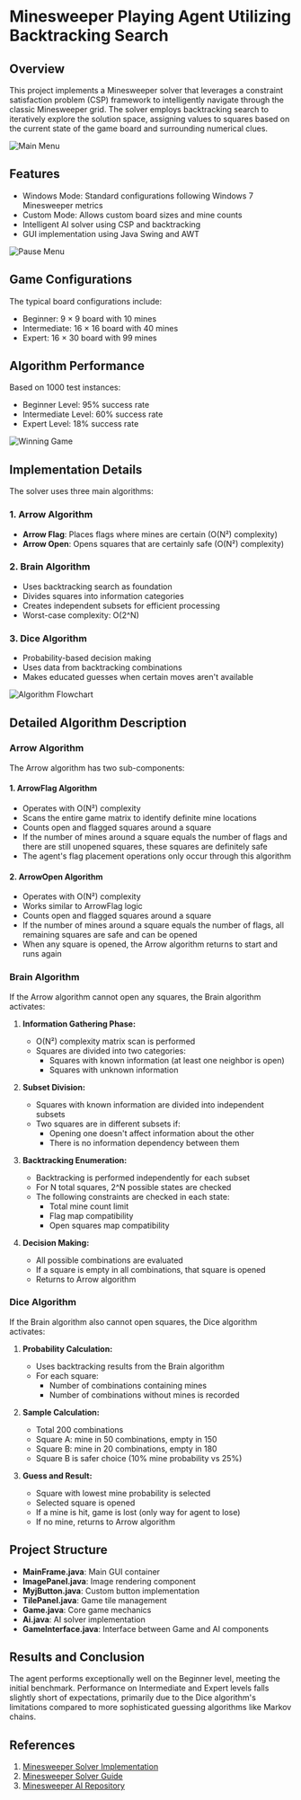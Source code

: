 # Minesweeper Playing Agent Utilizing Backtracking Search

## Overview
This project implements a Minesweeper solver that leverages a constraint satisfaction problem (CSP) framework to intelligently navigate through the classic Minesweeper grid. The solver employs backtracking search to iteratively explore the solution space, assigning values to squares based on the current state of the game board and surrounding numerical clues.

![Main Menu](./images/main_menu.png)

## Features
- Windows Mode: Standard configurations following Windows 7 Minesweeper metrics
- Custom Mode: Allows custom board sizes and mine counts
- Intelligent AI solver using CSP and backtracking
- GUI implementation using Java Swing and AWT

![Pause Menu](./images/pause_menu.png)

## Game Configurations
The typical board configurations include:
- Beginner: 9 × 9 board with 10 mines
- Intermediate: 16 × 16 board with 40 mines
- Expert: 16 × 30 board with 99 mines

## Algorithm Performance
Based on 1000 test instances:
- Beginner Level: 95% success rate
- Intermediate Level: 60% success rate
- Expert Level: 18% success rate

![Winning Game](./images/winning_game.png)

## Implementation Details
The solver uses three main algorithms:

### 1. Arrow Algorithm
- **Arrow Flag**: Places flags where mines are certain (O(N²) complexity)
- **Arrow Open**: Opens squares that are certainly safe (O(N²) complexity)

### 2. Brain Algorithm
- Uses backtracking search as foundation
- Divides squares into information categories
- Creates independent subsets for efficient processing
- Worst-case complexity: O(2^N)

### 3. Dice Algorithm
- Probability-based decision making
- Uses data from backtracking combinations
- Makes educated guesses when certain moves aren't available

![Algorithm Flowchart](./images/flowchart.png)

## Detailed Algorithm Description

### Arrow Algorithm

The Arrow algorithm has two sub-components:

#### 1. ArrowFlag Algorithm
- Operates with O(N²) complexity
- Scans the entire game matrix to identify definite mine locations
- Counts open and flagged squares around a square
- If the number of mines around a square equals the number of flags and there are still unopened squares, these squares are definitely safe
- The agent's flag placement operations only occur through this algorithm

#### 2. ArrowOpen Algorithm  
- Operates with O(N²) complexity
- Works similar to ArrowFlag logic
- Counts open and flagged squares around a square
- If the number of mines around a square equals the number of flags, all remaining squares are safe and can be opened
- When any square is opened, the Arrow algorithm returns to start and runs again

### Brain Algorithm

If the Arrow algorithm cannot open any squares, the Brain algorithm activates:

1. **Information Gathering Phase:**
   - O(N²) complexity matrix scan is performed
   - Squares are divided into two categories:
     - Squares with known information (at least one neighbor is open)
     - Squares with unknown information

2. **Subset Division:**
   - Squares with known information are divided into independent subsets
   - Two squares are in different subsets if:
     - Opening one doesn't affect information about the other
     - There is no information dependency between them

3. **Backtracking Enumeration:**
   - Backtracking is performed independently for each subset
   - For N total squares, 2^N possible states are checked
   - The following constraints are checked in each state:
     - Total mine count limit
     - Flag map compatibility
     - Open squares map compatibility

4. **Decision Making:**
   - All possible combinations are evaluated
   - If a square is empty in all combinations, that square is opened
   - Returns to Arrow algorithm

### Dice Algorithm

If the Brain algorithm also cannot open squares, the Dice algorithm activates:

1. **Probability Calculation:**
   - Uses backtracking results from the Brain algorithm
   - For each square:
     - Number of combinations containing mines
     - Number of combinations without mines is recorded
   
2. **Sample Calculation:**
   - Total 200 combinations
   - Square A: mine in 50 combinations, empty in 150
   - Square B: mine in 20 combinations, empty in 180
   - Square B is safer choice (10% mine probability vs 25%)

3. **Guess and Result:**
   - Square with lowest mine probability is selected
   - Selected square is opened
   - If a mine is hit, game is lost (only way for agent to lose)
   - If no mine, returns to Arrow algorithm

## Project Structure
- **MainFrame.java**: Main GUI container
- **ImagePanel.java**: Image rendering component
- **MyjButton.java**: Custom button implementation
- **TilePanel.java**: Game tile management
- **Game.java**: Core game mechanics
- **Ai.java**: AI solver implementation
- **GameInterface.java**: Interface between Game and AI components

## Results and Conclusion
The agent performs exceptionally well on the Beginner level, meeting the initial benchmark. Performance on Intermediate and Expert levels falls slightly short of expectations, primarily due to the Dice algorithm's limitations compared to more sophisticated guessing algorithms like Markov chains.

## References
1. [Minesweeper Solver Implementation](https://informatika.stei.itb.ac.id/~rinaldi.munir/Stmik/2021-2022/Makalah/Makalah-IF2211-Stima-2022-K2%20(30).pdf)
2. [Minesweeper Solver Guide](https://www.geeksforgeeks.org/minesweeper-solver)
3. [Minesweeper AI Repository](https://github.com/PatrickGhadban/Minesweeper-AI)
